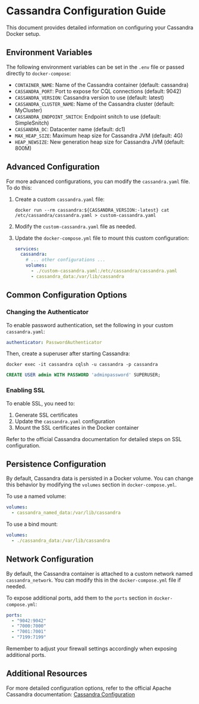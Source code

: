 # Cassandra Configuration Guide

This document provides detailed information on configuring your Cassandra Docker setup.

## Environment Variables

The following environment variables can be set in the `.env` file or passed directly to `docker-compose`:

- `CONTAINER_NAME`: Name of the Cassandra container (default: cassandra)
- `CASSANDRA_PORT`: Port to expose for CQL connections (default: 9042)
- `CASSANDRA_VERSION`: Cassandra version to use (default: latest)
- `CASSANDRA_CLUSTER_NAME`: Name of the Cassandra cluster (default: MyCluster)
- `CASSANDRA_ENDPOINT_SNITCH`: Endpoint snitch to use (default: SimpleSnitch)
- `CASSANDRA_DC`: Datacenter name (default: dc1)
- `MAX_HEAP_SIZE`: Maximum heap size for Cassandra JVM (default: 4G)
- `HEAP_NEWSIZE`: New generation heap size for Cassandra JVM (default: 800M)

## Advanced Configuration

For more advanced configurations, you can modify the `cassandra.yaml` file. To do this:

1. Create a custom `cassandra.yaml` file:

   ```
   docker run --rm cassandra:${CASSANDRA_VERSION:-latest} cat /etc/cassandra/cassandra.yaml > custom-cassandra.yaml
   ```

2. Modify the `custom-cassandra.yaml` file as needed.

3. Update the `docker-compose.yml` file to mount this custom configuration:
   ```yaml
   services:
     cassandra:
       # ... other configurations ...
       volumes:
         - ./custom-cassandra.yaml:/etc/cassandra/cassandra.yaml
         - cassandra_data:/var/lib/cassandra
   ```

## Common Configuration Options

### Changing the Authenticator

To enable password authentication, set the following in your custom `cassandra.yaml`:

```yaml
authenticator: PasswordAuthenticator
```

Then, create a superuser after starting Cassandra:

```
docker exec -it cassandra cqlsh -u cassandra -p cassandra
```

```sql
CREATE USER admin WITH PASSWORD 'adminpassword' SUPERUSER;
```

### Enabling SSL

To enable SSL, you need to:

1. Generate SSL certificates
2. Update the `cassandra.yaml` configuration
3. Mount the SSL certificates in the Docker container

Refer to the official Cassandra documentation for detailed steps on SSL configuration.

## Persistence Configuration

By default, Cassandra data is persisted in a Docker volume. You can change this behavior by modifying the `volumes` section in `docker-compose.yml`.

To use a named volume:

```yaml
volumes:
  - cassandra_named_data:/var/lib/cassandra
```

To use a bind mount:

```yaml
volumes:
  - ./cassandra_data:/var/lib/cassandra
```

## Network Configuration

By default, the Cassandra container is attached to a custom network named `cassandra_network`. You can modify this in the `docker-compose.yml` file if needed.

To expose additional ports, add them to the `ports` section in `docker-compose.yml`:

```yaml
ports:
  - "9042:9042"
  - "7000:7000"
  - "7001:7001"
  - "7199:7199"
```

Remember to adjust your firewall settings accordingly when exposing additional ports.

## Additional Resources

For more detailed configuration options, refer to the official Apache Cassandra documentation:
[Cassandra Configuration](https://cassandra.apache.org/doc/latest/configuration/cassandra_config_file.html)
